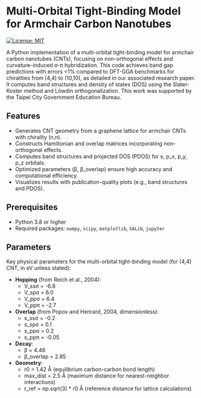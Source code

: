 # Multi-Orbital Tight-Binding Model for Armchair Carbon Nanotubes

[![License: MIT](https://img.shields.io/badge/License-MIT-blue.svg)](https://opensource.org/licenses/MIT)

A Python implementation of a multi-orbital tight-binding model for armchair carbon nanotubes (CNTs), focusing on non-orthogonal effects and curvature-induced σ-π hybridization. This code achieves band gap predictions with errors <1% compared to DFT-GGA benchmarks for chiralities from (4,4) to (10,10), as detailed in our associated research paper. It computes band structures and density of states (DOS) using the Slater-Koster method and Löwdin orthogonalization. This work was supported by the Taipei City Government Education Bureau.

## Features
- Generates CNT geometry from a graphene lattice for armchair CNTs with chirality (n,n).
- Constructs Hamiltonian and overlap matrices incorporating non-orthogonal effects.
- Computes band structures and projected DOS (PDOS) for s, p_x, p_y, p_z orbitals.
- Optimized parameters (β, β_overlap) ensure high accuracy and computational efficiency.
- Visualizes results with publication-quality plots (e.g., band structures and PDOS).

## Prerequisites
- Python 3.8 or higher
- Required packages: `numpy`, `scipy`, `matplotlib`, `SALib`, `jupyter`

## Parameters
Key physical parameters for the multi-orbital tight-binding model (for (4,4) CNT, in eV unless stated):
- **Hopping** (from Reich et al., 2004):
  - V_ssσ = -6.8
  - V_spσ = 6.0
  - V_ppσ = 6.4
  - V_ppπ = -2.7
- **Overlap** (from Popov and Henrard, 2004, dimensionless):
  - s_ssσ = -0.2
  - s_spσ = 0.1
  - s_ppσ = 0.2
  - s_ppπ = -0.05
- **Decay**:
  - β = 4.46
  - β_overlap = 2.85
- **Geometry**:
  - r0 = 1.42 Å (equilibrium carbon-carbon bond length)
  - max_dist = 2.5 Å (maximum distance for nearest-neighbor interactions)
  - r_ref = np.sqrt(3) * r0 Å (reference distance for lattice calculations)  
